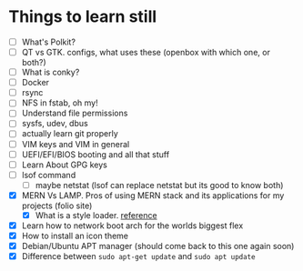 # Things to learn still

- [ ] What's Polkit?
- [ ] QT vs GTK. configs, what uses these (openbox with which one, or both?)
- [ ] What is conky?
- [ ] Docker
- [ ] rsync
- [ ] NFS in fstab, oh my!
- [ ] Understand file permissions
- [ ] sysfs, udev, dbus
- [ ] actually learn git properly
- [ ] VIM keys and VIM in general
- [ ] UEFI/EFI/BIOS booting and all that stuff
- [ ] Learn About GPG keys
- [ ] lsof command
  - [ ] maybe netstat (lsof can replace netstat but its good to know both)
- [x] MERN Vs LAMP. Pros of using MERN stack and its applications for my projects (folio site)
  - [x] What is a style loader. [reference](https://medium.com/a-beginners-guide-for-webpack-2/webpack-loaders-css-and-sass-2cc0079b5b3a)
- [x] Learn how to network boot arch for the worlds biggest flex
- [x] How to install an icon theme
- [x] Debian/Ubuntu APT manager (should come back to this one again soon)
- [x] Difference between ```sudo apt-get update``` and ```sudo apt update```
